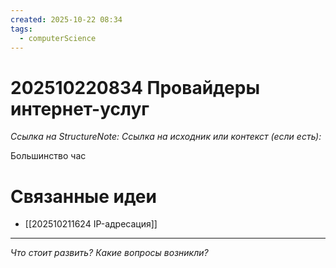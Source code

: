 ```yaml
---
created: 2025-10-22 08:34
tags:
  - computerScience
---
```

# 202510220834 Провайдеры интернет-услуг

*Ссылка на StructureNote:*
*Ссылка на исходник или контекст (если есть):* 

Большинство час

# Связанные идеи
- [[202510211624 IP-адресация]]
---

*Что стоит развить? Какие вопросы возникли?*